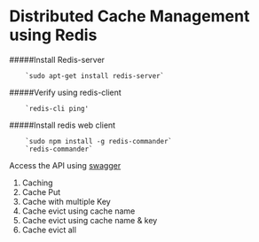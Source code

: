 # Distributed Cache Management using Redis

#####Install Redis-server

		`sudo apt-get install redis-server`	

#####Verify using redis-client

		`redis-cli ping'

#####Install redis web client

		`sudo npm install -g redis-commander`
		`redis-commander`
		
Access the API using [swagger](http://localhost:8080/swagger-ui.html)


1. Caching
2. Cache Put
3. Cache with multiple Key
4. Cache evict using cache name
5. Cache evict using cache name & key
6. Cache evict all